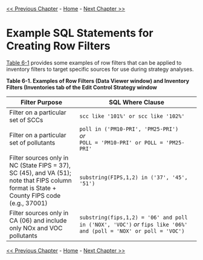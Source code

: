 <!-- BEGIN COMMENT -->

[<< Previous Chapter](ch5_control_strategy_exercises.md) - [Home](README.md) - [Next Chapter >>](ch7_references.md)

<!-- END COMMENT -->

# Example SQL Statements for Creating Row Filters

[Table 6-1](#examples_of_row_filters_and_inventory_filters_table) provides some examples of row filters that can be applied to inventory filters to target specific sources for use during strategy analyses.

<a id=examples_of_row_filters_and_inventory_filters_table></a>
**Table 6-1. Examples of Row Filters (Data Viewer window) and Inventory Filters (Inventories tab of the Edit Control Strategy window**

Filter Purpose|SQL Where Clause
-------------------------------------------------------------------------|-----------------------------------------------------------------------------
Filter on a particular set of SCCs|`scc like '101%' or scc like '102%'`
Filter on a particular set of pollutants|`poll in ('PM10-PRI', 'PM25-PRI')`<br/>*or*<br/>`POLL = 'PM10-PRI' or POLL = 'PM25-PRI'`
Filter sources only in NC (State FIPS = 37), SC (45), and VA (51);<br/>note that FIPS column format is State + County FIPS code (e.g., 37001)|`substring(FIPS,1,2) in ('37', '45', '51')`
Filter sources only in CA (06) and include only NOx and VOC pollutants|`substring(fips,1,2) = '06' and poll in ('NOX', 'VOC')` *or* `fips like '06%' and (poll = 'NOX' or poll = 'VOC')`


<!-- BEGIN COMMENT -->

[<< Previous Chapter](ch5_control_strategy_exercises.md) - [Home](README.md) - [Next Chapter >>](ch7_references.md)<br>

<!-- END COMMENT -->
